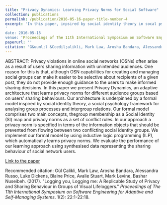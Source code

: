```yaml
---
title: "Privacy Dynamics: Learning Privacy Norms for Social Software"
collection: publications
permalink: /publication/2016-05-16-paper-title-number-4
excerpt: 'In this paper, inpsired by social identity theory in socal psychology, we present privacy-aware social software architecture that learns privacy norms for different audience groups based on the sharing behaviours of users.'
'
date: 2016-05-15
venue: 'Proceedings of The 11th International Symposium on Software Engineering for Adaptive and Self-Managing Systems'
paperurl: ''
citation: 'G&uuml;l &Ccedil;alikli, Mark Law, Arosha Bandara, Alessandra Russo, Luke Dickens, Blaine Price, Avalie Stuart, Mark Levine, Bashar Nuseibeh. (2017). &quot;Logging you, Logging me: A Replicable Study of Privacy and Sharing Behaviour in Groups of Visual Lifeloggers.&quot; <i>Proceedings of The 11th International Symposium on Software Engineering for Adaptive and Self-Managing Systems</i>. 1(2): 22:1-22:18.'
---
```


ABSTRACT:
Privacy violations in online social networks (OSNs) often arise as a result of users sharing information with unintended audiences. One reason for this is that, although OSN capabilities for creating and managing social groups can make it easier to be selective about recipients of a given post, they do not provide enough guidance to the users to make informed sharing decisions. In this paper we present Privacy Dynamics, an adaptive architecture that learns privacy norms for different audience groups based on users’ sharing behaviours. Our architecture is underpinned by a formal model inspired by social identity theory, a social psychology framework for analysing group processes and intergroup relations. Our formal model comprises two main concepts, thegroup membership as a Social Identity (SI) map and privacy norms as a set of conflict rules. In our approach a privacy norm is specified in terms of the information objects that should be prevented from flowing between two conflicting social identity groups. We implement our formal model by using inductive logic programming (ILP), which automatically learns privacy norms. We evaluate the performance of our learning approach using synthesised data representing the sharing behaviour of social network users.

[Link to the paper](http://oro.open.ac.uk/45951/1/PrivacyDynamics_SEAMS2016.pdf)

Recommended citation: G&uuml;l &Ccedil;alikli, Mark Law, Arosha Bandara, Alessandra Russo, Luke Dickens, Blaine Price, Avalie Stuart, Mark Levine, Bashar Nuseibeh. (2017). &quot;Logging you, Logging me: A Replicable Study of Privacy and Sharing Behaviour in Groups of Visual Lifeloggers.&quot; <i>Proceedings of The 11th International Symposium on Software Engineering for Adaptive and Self-Managing Systems</i>. 1(2): 22:1-22:18.
